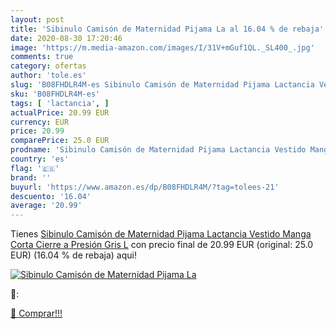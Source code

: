 ```yaml
---
layout: post
title: 'Sibinulo Camisón de Maternidad Pijama La al 16.04 % de rebaja'
date: 2020-08-30 17:20:46
image: 'https://m.media-amazon.com/images/I/31V+mGuf1QL._SL400_.jpg'
comments: true
category: ofertas
author: 'tole.es'
slug: 'B08FHDLR4M-es Sibinulo Camisón de Maternidad Pijama Lactancia Vestido...'
sku: 'B08FHDLR4M-es'
tags: [ 'lactancia', ]
actualPrice: 20.99 EUR
currency: EUR
price: 20.99
comparePrice: 25.0 EUR
prodname: 'Sibinulo Camisón de Maternidad Pijama Lactancia Vestido Manga Corta Cierre a Presión Gris L'
country: 'es'
flag: '🇪🇸'
brand: ''
buyurl: 'https://www.amazon.es/dp/B08FHDLR4M/?tag=tolees-21'
descuento: '16.04'
average: '20.99'
---
```


Tienes [Sibinulo Camisón de Maternidad Pijama Lactancia Vestido Manga Corta Cierre a Presión Gris L](https://www.amazon.es/dp/B08FHDLR4M/?tag=tolees-21) con precio final de  20.99 EUR (original: 25.0 EUR) (16.04 %  de rebaja) aqui!

[![Sibinulo Camisón de Maternidad Pijama La](https://m.media-amazon.com/images/I/31V+mGuf1QL._SL400_.jpg)](https://www.amazon.es/dp/B08FHDLR4M/?tag=tolees-21)

🔎:


[🛒 Comprar!!!](https://www.amazon.es/dp/B08FHDLR4M/?tag=tolees-21)
